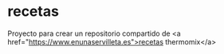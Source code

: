 # recetas
Proyecto para crear un repositorio compartido de &lt;a href="https://www.enunaservilleta.es">recetas thermomix&lt;/a>
